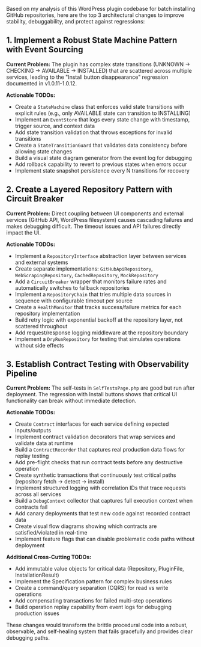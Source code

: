 Based on my analysis of this WordPress plugin codebase for batch installing GitHub repositories, here are the top 3 architectural changes to improve stability, debuggability, and protect against regressions:

## 1. Implement a Robust State Machine Pattern with Event Sourcing

**Current Problem:** The plugin has complex state transitions (UNKNOWN → CHECKING → AVAILABLE → INSTALLED) that are scattered across multiple services, leading to the "Install button disappearance" regression documented in v1.0.11-1.0.12.

**Actionable TODOs:**
- Create a `StateMachine` class that enforces valid state transitions with explicit rules (e.g., only AVAILABLE state can transition to INSTALLING)
- Implement an `EventStore` that logs every state change with timestamp, trigger source, and context data
- Add state transition validation that throws exceptions for invalid transitions
- Create a `StateTransitionGuard` that validates data consistency before allowing state changes
- Build a visual state diagram generator from the event log for debugging
- Add rollback capability to revert to previous states when errors occur
- Implement state snapshot persistence every N transitions for recovery

## 2. Create a Layered Repository Pattern with Circuit Breaker

**Current Problem:** Direct coupling between UI components and external services (GitHub API, WordPress filesystem) causes cascading failures and makes debugging difficult. The timeout issues and API failures directly impact the UI.

**Actionable TODOs:**
- Implement a `RepositoryInterface` abstraction layer between services and external systems
- Create separate implementations: `GitHubApiRepository`, `WebScrapingRepository`, `CachedRepository`, `MockRepository`
- Add a `CircuitBreaker` wrapper that monitors failure rates and automatically switches to fallback repositories
- Implement a `RepositoryChain` that tries multiple data sources in sequence with configurable timeout per source
- Create a `HealthMonitor` that tracks success/failure metrics for each repository implementation
- Build retry logic with exponential backoff at the repository layer, not scattered throughout
- Add request/response logging middleware at the repository boundary
- Implement a `DryRunRepository` for testing that simulates operations without side effects

## 3. Establish Contract Testing with Observability Pipeline

**Current Problem:** The self-tests in `SelfTestsPage.php` are good but run after deployment. The regression with Install buttons shows that critical UI functionality can break without immediate detection.

**Actionable TODOs:**
- Create `Contract` interfaces for each service defining expected inputs/outputs
- Implement contract validation decorators that wrap services and validate data at runtime
- Build a `ContractRecorder` that captures real production data flows for replay testing
- Add pre-flight checks that run contract tests before any destructive operation
- Create synthetic transactions that continuously test critical paths (repository fetch → detect → install)
- Implement structured logging with correlation IDs that trace requests across all services
- Build a `DebugContext` collector that captures full execution context when contracts fail
- Add canary deployments that test new code against recorded contract data
- Create visual flow diagrams showing which contracts are satisfied/violated in real-time
- Implement feature flags that can disable problematic code paths without deployment

**Additional Cross-Cutting TODOs:**
- Add immutable value objects for critical data (Repository, PluginFile, InstallationResult)
- Implement the Specification pattern for complex business rules
- Create a command/query separation (CQRS) for read vs write operations
- Add compensating transactions for failed multi-step operations
- Build operation replay capability from event logs for debugging production issues

These changes would transform the brittle procedural code into a robust, observable, and self-healing system that fails gracefully and provides clear debugging paths.
